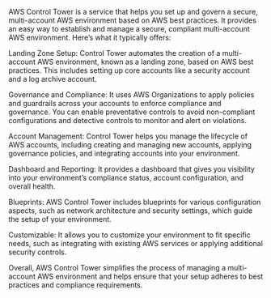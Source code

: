 AWS Control Tower is a service that helps you set up and govern a secure, multi-account AWS environment based on AWS best practices. It provides an easy way to establish and manage a secure, compliant multi-account AWS environment. Here’s what it typically offers:

Landing Zone Setup: Control Tower automates the creation of a multi-account AWS environment, known as a landing zone, based on AWS best practices. This includes setting up core accounts like a security account and a log archive account.

Governance and Compliance: It uses AWS Organizations to apply policies and guardrails across your accounts to enforce compliance and governance. You can enable preventative controls to avoid non-compliant configurations and detective controls to monitor and alert on violations.

Account Management: Control Tower helps you manage the lifecycle of AWS accounts, including creating and managing new accounts, applying governance policies, and integrating accounts into your environment.

Dashboard and Reporting: It provides a dashboard that gives you visibility into your environment’s compliance status, account configuration, and overall health.

Blueprints: AWS Control Tower includes blueprints for various configuration aspects, such as network architecture and security settings, which guide the setup of your environment.

Customizable: It allows you to customize your environment to fit specific needs, such as integrating with existing AWS services or applying additional security controls.

Overall, AWS Control Tower simplifies the process of managing a multi-account AWS environment and helps ensure that your setup adheres to best practices and compliance requirements.






